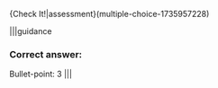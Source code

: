 {Check It!|assessment}(multiple-choice-1735957228)

|||guidance
### Correct answer: 

Bullet-point: 3
|||